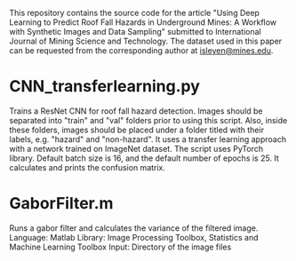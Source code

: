 This repository contains the source code for the article "Using Deep Learning to Predict Roof Fall Hazards in Underground Mines: A Workflow with Synthetic Images and Data Sampling" submitted to International Journal of Mining Science and Technology. The dataset used in this paper can be requested from the corresponding author at isleyen@mines.edu.

# CNN_transferlearning.py
Trains a ResNet CNN for roof fall hazard detection. Images should be separated into "train" and "val" folders prior to using this script. Also, inside these folders, images should be placed under a folder titled with their labels, e.g. "hazard" and "non-hazard". It uses a transfer learning approach with a network trained on ImageNet dataset. The script uses PyTorch library.
Default batch size is 16, and the default number of epochs is 25.
It calculates and prints the confusion matrix.


# GaborFilter.m
Runs a gabor filter and calculates the variance of the filtered image.
Language: Matlab
Library: Image Processing Toolbox, Statistics and Machine Learning Toolbox
Input: Directory of the image files
